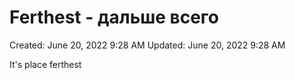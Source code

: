 # Ferthest - дальше всего

Created: June 20, 2022 9:28 AM
Updated: June 20, 2022 9:28 AM

It's place ferthest